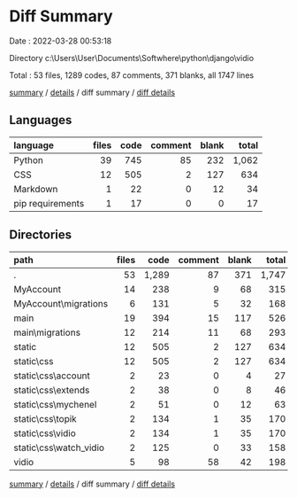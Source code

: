 # Diff Summary

Date : 2022-03-28 00:53:18

Directory c:\Users\User\Documents\Softwhere\python\django\vidio

Total : 53 files,  1289 codes, 87 comments, 371 blanks, all 1747 lines

[summary](results.md) / [details](details.md) / diff summary / [diff details](diff-details.md)

## Languages
| language | files | code | comment | blank | total |
| :--- | ---: | ---: | ---: | ---: | ---: |
| Python | 39 | 745 | 85 | 232 | 1,062 |
| CSS | 12 | 505 | 2 | 127 | 634 |
| Markdown | 1 | 22 | 0 | 12 | 34 |
| pip requirements | 1 | 17 | 0 | 0 | 17 |

## Directories
| path | files | code | comment | blank | total |
| :--- | ---: | ---: | ---: | ---: | ---: |
| . | 53 | 1,289 | 87 | 371 | 1,747 |
| MyAccount | 14 | 238 | 9 | 68 | 315 |
| MyAccount\migrations | 6 | 131 | 5 | 32 | 168 |
| main | 19 | 394 | 15 | 117 | 526 |
| main\migrations | 12 | 214 | 11 | 68 | 293 |
| static | 12 | 505 | 2 | 127 | 634 |
| static\css | 12 | 505 | 2 | 127 | 634 |
| static\css\account | 2 | 23 | 0 | 4 | 27 |
| static\css\extends | 2 | 38 | 0 | 8 | 46 |
| static\css\mychenel | 2 | 51 | 0 | 12 | 63 |
| static\css\topik | 2 | 134 | 1 | 35 | 170 |
| static\css\vidio | 2 | 134 | 1 | 35 | 170 |
| static\css\watch_vidio | 2 | 125 | 0 | 33 | 158 |
| vidio | 5 | 98 | 58 | 42 | 198 |

[summary](results.md) / [details](details.md) / diff summary / [diff details](diff-details.md)